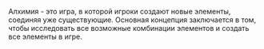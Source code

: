 Алхимия - это игра, в которой игроки создают новые элементы, соединяя уже существующие. Основная концепция заключается в том, чтобы исследовать все возможные комбинации элементов и создать все элементы в игре.
